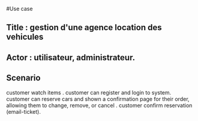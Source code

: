 #Use case

## Title : gestion d'une agence location des vehicules

## Actor : utilisateur, administrateur.

## Scenario 

customer watch items .
customer can register and login to system.
customer can reserve cars and shown a confirmation page for their order, allowing them to change, remove, or cancel .
customer confirm reservation (email-ticket).
